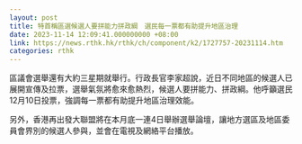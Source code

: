 ```yaml
---
layout: post
title: 特首稱區選候選人要拼能力拼政綱　選民每一票都有助提升地區治理
date: 2023-11-14 12:09:41.000000000 +08:00
link: https://news.rthk.hk/rthk/ch/component/k2/1727757-20231114.htm
categories: rthk
---
```


區議會選舉還有大約三星期就舉行。行政長官李家超說，近日不同地區的候選人已展開宣傳及拉票，選舉氣氛將愈來愈熱烈，候選人要拼能力、拼政綱。他呼籲選民12月10日投票，強調每一票都有助提升地區治理效能。

另外，香港再出發大聯盟將在本月底一連4日舉辦選舉論壇，讓地方選區及地區委員會界別的候選人參與，並會在電視及網絡平台播放。
